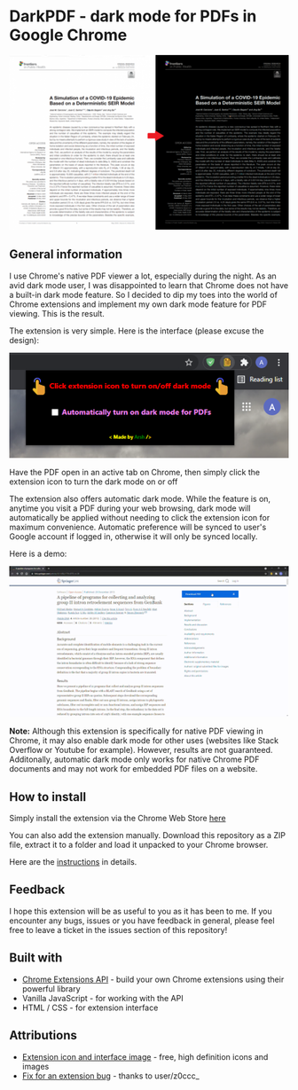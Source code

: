 # DarkPDF - dark mode for PDFs in Google Chrome

![Sample image - 2](demo-files/sample-img-2.png)

## General information

I use Chrome's native PDF viewer a lot, especially during the night. As an avid dark mode user, I was disappointed to learn that Chrome does not have a built-in dark mode feature. So I decided to dip my toes into the world of Chrome extensions and implement my own dark mode feature for PDF viewing. This is the result.

The extension is very simple. Here is the interface (please excuse the design):

![Sample image - 1](demo-files/sample-img-1.png)

Have the PDF open in an active tab on Chrome, then simply click the extension icon to turn the dark mode on or off

The extension also offers automatic dark mode. While the feature is on, anytime you visit a PDF during your web browsing, dark mode will automatically be applied without needing to click the extension icon for maximum convenience. Automatic preference will be synced to user's Google account if logged in, otherwise it will only be synced locally.

Here is a demo:

![Sample video](demo-files/sample-video-1.gif)

**Note:** Although this extension is specifically for native PDF viewing in Chrome, it may also enable dark mode for other uses (websites like Stack Overflow or Youtube for example). However, results are not guaranteed. Additonally, automatic dark mode only works for native Chrome PDF documents and may not work for embedded PDF files on a website.

## How to install

Simply install the extension via the Chrome Web Store [here](https://chrome.google.com/webstore/detail/darkpdf/cfemcmeknmapecneeeaajnbhhgfgkfhp)

You can also add the extension manually. Download this repository as a ZIP file, extract it to a folder and load it unpacked to your Chrome browser. 

Here are the [instructions](https://webkul.com/blog/how-to-install-the-unpacked-extension-in-chrome/) in details.

## Feedback

I hope this extension will be as useful to you as it has been to me. If you encounter any bugs, issues or you have feedback in general, please feel free to leave a ticket in the issues section of this repository!

## Built with

* [Chrome Extensions API](https://developer.chrome.com/docs/extensions/reference/) - build your own Chrome extensions using their powerful library
* Vanilla JavaScript - for working with the API
* HTML / CSS - for extension interface

## Attributions

* [Extension icon and interface image](https://iconscout.com) - free, high definition icons and images
* [Fix for an extension bug](https://www.reddit.com/r/chrome_extensions/comments/no7igm/chrometabsonactivatedaddlistener_not_working/) - thanks to user/z0ccc_
